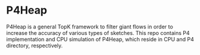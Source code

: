 # P4Heap

P4Heap is a general TopK framework to filter giant flows in order to increase the accuracy of various types of sketches. This repo contains P4 implementation and CPU simulation of P4Heap, which reside in CPU and P4 directory, respectively.

